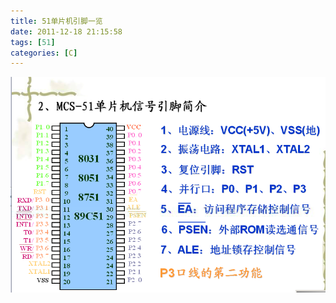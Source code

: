 ```yaml
---
title: 51单片机引脚一览
date: 2011-12-18 21:15:58
tags: [51]
categories: [C]
---
```

![Image](https://raw.githubusercontent.com/tianjyan/tianjyan.github.io/master/images/2011-12-18-51-01.jpg)